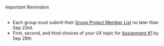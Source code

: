 ###### Important Reminders  
* Each group must submit their [Group Project Member List](https://canvas.sfu.ca/courses/22099/quizzes/28957/) no later than Sep 23rd.<br>
* First, second, and third choices of your UX topic for [Assignment #1](https://canvas.sfu.ca/courses/22099/assignments/112757) by Sep 28th
